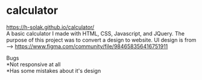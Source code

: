 # calculator
https://h-solak.github.io/calculator/  
A basic calculator I made with HTML, CSS, Javascript, and JQuery. The purpose of this project was to convert a design to website.
UI design is from --> https://www.figma.com/community/file/984658356416751911

Bugs  
*Not responsive at all  
*Has some mistakes about it's design
